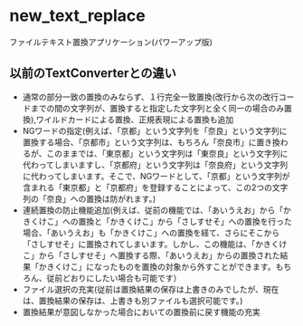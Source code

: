# new_text_replace
ファイルテキスト置換アプリケーション(パワーアップ版) 

## 以前のTextConverterとの違い
- 通常の部分一致の置換のみならず、１行完全一致置換(改行から次の改行コードまでの間の文字列が、置換すると指定した文字列と全く同一の場合のみ置換),ワイルドカードによる置換、正規表現による置換も追加
- NGワードの指定(例えば、「京都」という文字列を「奈良」という文字列に置換する場合、「京都市」という文字列は、もちろん「奈良市」に置き換わるが、このままでは、「東京都」という文字列は「東奈良」という文字列に代わってしまいますし、「京都府」という文字列は「奈良府」という文字列に代わってしまいます。そこで、NGワードとして、「京都」という文字列が含まれる「東京都」と「京都府」を登録することによって、この2つの文字列の「奈良」への置換は防がれます。)
- 連続置換の防止機能追加(例えば、従前の機能では、「あいうえお」から「かきくけこ」への置換と「かきくけこ」から「さしすせそ」への置換を行った場合、「あいうえお」も「かきくけこ」への置換を経て、さらにそこから「さしすせそ」に置換されてしまいます。しかし、この機能は、「かきくけこ」から「さしすせそ」へ置換する際、「あいうえお」からの置換された結果「かきくけこ」になったものを置換の対象から外すことができます。もちろん、従前どおりにしたい場合も可能です）
- ファイル選択の充実(従前は置換結果の保存は上書きのみでしたが、現在は、置換結果の保存は、上書きも別ファイルも選択可能です。)
- 置換結果が意図しなかった場合においての置換前に戻す機能の充実
